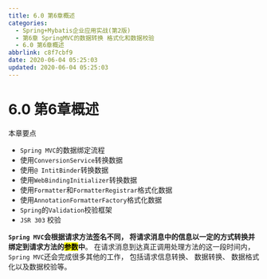 ```yaml
---
title: 6.0 第6章概述
categories:
  - Spring+Mybatis企业应用实战(第2版)
  - 第6章 SpringMVC的数据转换 格式化和数据校验
  - 6.0 第6章概述
abbrlink: c8f7cbf9
date: 2020-06-04 05:25:03
updated: 2020-06-04 05:25:03
---
```

<div id='my_toc'></div>
<style>.header_1{margin-left: 1em;}.header_2{margin-left: 2em;}.header_3{margin-left: 3em;}.header_4{margin-left: 4em;}.header_5{margin-left: 5em;}.header_6{margin-left: 6em;}</style>
<!--more-->
<script>if (navigator.platform.search('arm')==-1){document.getElementById('my_toc').style.display = 'none';}var e,p = document.getElementsByTagName('p');while (p.length>0) {e = p[0];e.parentElement.removeChild(e);}</script>

<!--end-->
# 6.0 第6章概述
本章要点
- `Spring MVC`的数据绑定流程
- 使用`ConversionService`转换数据
- 使用`@ IntitBinder`转换数据
- 使用`WebBindingInitializer`转换数据
- 使用`Formatter`和`FormatterRegistrar`格式化数据
- 使用`AnnotationFormatterFactory`格式化数据
- `Spring`的`Validation`校验框架
- `JSR 303` 校验

**`Spring MVC`会根据请求方法签名不同， 将请求消息中的信息以一定的方式转换并绑定到请求方法的<mark>参数</mark>中**。 在请求消息到达真正调用处理方法的这一段时间内，`Spring MVC`还会完成很多其他的工作， 包括请求信息转换、 数据转换、 数据格式化以及数据校验等。